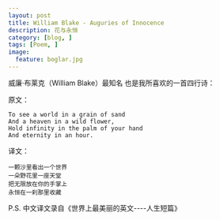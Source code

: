 ```yaml
---
layout: post  
title: William Blake - Auguries of Innocence  
description: 花与永恒  
category: [blog, ]   
tags: [Poem, ]  
image:
  feature: boglar.jpg
---
```




威廉·布莱克（William Blake）最知名 也是我所喜欢的一首四行诗：

原文：

    To see a world in a grain of sand  
    And a heaven in a wild flower,  
    Hold infinity in the palm of your hand  
    And eternity in an hour.  

译文：

    一颗沙里看出一个世界  
    一朵野花里一座天堂  
    把无限放在你的手掌上  
    永恒在一刹那里收藏  
    
 P.S. 中文译文录自《世界上最美丽的英文----人生短篇》